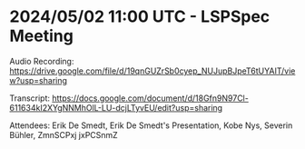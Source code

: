 # 2024/05/02 11:00 UTC - LSPSpec Meeting

Audio Recording: https://drive.google.com/file/d/19qnGUZrSb0cyep_NUJupBJpeT6tUYAIT/view?usp=sharing

Transcript: https://docs.google.com/document/d/18Gfn9N97Cl-611634kI2XYgNNMhOlL-LU-dcjLTyvEU/edit?usp=sharing

Attendees: Erik De Smedt, Erik De Smedt's Presentation, Kobe Nys, Severin Bühler, ZmnSCPxj jxPCSnmZ
